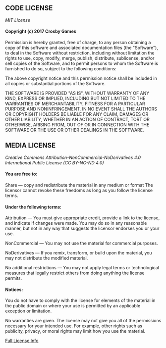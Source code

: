 ## CODE LICENSE

*MIT License*

#### Copyright (c) 2017 Crosby Games

Permission is hereby granted, free of charge, to any person obtaining a copy
of this software and associated documentation files (the "Software"), to deal
in the Software without restriction, including without limitation the rights
to use, copy, modify, merge, publish, distribute, sublicense, and/or sell
copies of the Software, and to permit persons to whom the Software is
furnished to do so, subject to the following conditions:

The above copyright notice and this permission notice shall be included in all
copies or substantial portions of the Software.

THE SOFTWARE IS PROVIDED "AS IS", WITHOUT WARRANTY OF ANY KIND, EXPRESS OR
IMPLIED, INCLUDING BUT NOT LIMITED TO THE WARRANTIES OF MERCHANTABILITY,
FITNESS FOR A PARTICULAR PURPOSE AND NONINFRINGEMENT. IN NO EVENT SHALL THE
AUTHORS OR COPYRIGHT HOLDERS BE LIABLE FOR ANY CLAIM, DAMAGES OR OTHER
LIABILITY, WHETHER IN AN ACTION OF CONTRACT, TORT OR OTHERWISE, ARISING FROM,
OUT OF OR IN CONNECTION WITH THE SOFTWARE OR THE USE OR OTHER DEALINGS IN THE
SOFTWARE.

## MEDIA LICENSE

*Creative Commons Attribution-NonCommercial-NoDerivatives 4.0 International Public License (CC BY-NC-ND 4.0)*

#### You are free to:

Share — copy and redistribute the material in any medium or format
The licensor cannot revoke these freedoms as long as you follow the license terms.

#### Under the following terms:

Attribution — You must give appropriate credit, provide a link to the license, and 
indicate if changes were made. You may do so in any reasonable manner, but not in 
any way that suggests the licensor endorses you or your use.

NonCommercial — You may not use the material for commercial purposes.

NoDerivatives — If you remix, transform, or build upon the material, you may not 
distribute the modified material.

No additional restrictions — You may not apply legal terms or technological measures 
that legally restrict others from doing anything the license permits.

#### Notices:

You do not have to comply with the license for elements of the material in the public 
domain or where your use is permitted by an applicable exception or limitation.

No warranties are given. The license may not give you all of the permissions necessary 
for your intended use. For example, other rights such as publicity, privacy, or moral 
rights may limit how you use the material.

[Full License Info](https://creativecommons.org/licenses/by-nc-nd/4.0/legalcode)